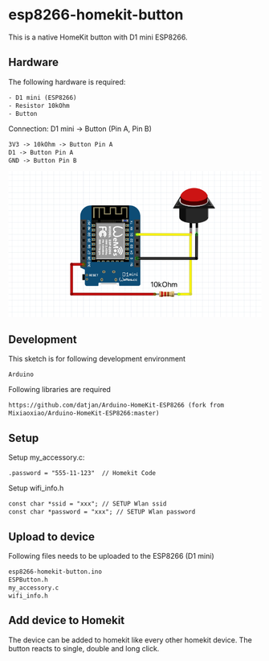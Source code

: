 # esp8266-homekit-button
This is a native HomeKit button with D1 mini ESP8266.

## Hardware
The following hardware is required:
```
- D1 mini (ESP8266)
- Resistor 10kOhm
- Button
```

Connection:
D1 mini -> Button (Pin A, Pin B)
```
3V3 -> 10kOhm -> Button Pin A
D1 -> Button Pin A
GND -> Button Pin B
```
![alt text](https://github.com/datjan/esp8266-homekit-button/blob/main/Schema.png?raw=true)

## Development
This sketch is for following development environment
```
Arduino
```

Following libraries are required
```
https://github.com/datjan/Arduino-HomeKit-ESP8266 (fork from Mixiaoxiao/Arduino-HomeKit-ESP8266:master)
```

## Setup
Setup my_accessory.c:
```
.password = "555-11-123"  // Homekit Code
```

Setup wifi_info.h
```
const char *ssid = "xxx"; // SETUP Wlan ssid
const char *password = "xxx"; // SETUP Wlan password
```

## Upload to device
Following files needs to be uploaded to the ESP8266 (D1 mini)
```
esp8266-homekit-button.ino
ESPButton.h
my_accessory.c
wifi_info.h
```

## Add device to Homekit
The device can be added to homekit like every other homekit device.
The button reacts to single, double and long click.
